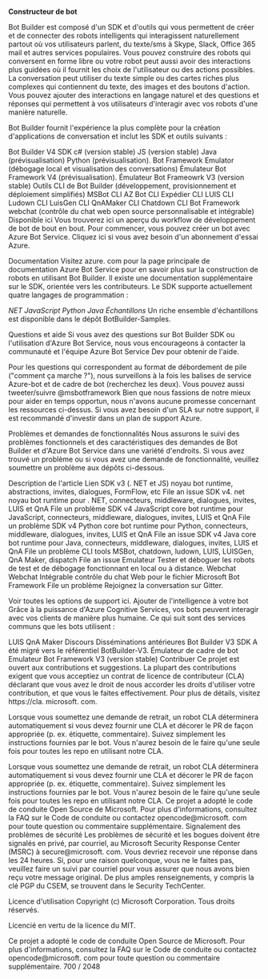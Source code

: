 **Constructeur de bot**

Bot Builder est composé d'un SDK et d'outils qui vous permettent de créer et de connecter des robots intelligents qui interagissent naturellement partout où vos utilisateurs parlent, du texte/sms à Skype, Slack, Office 365 mail et autres services populaires. Vous pouvez construire des robots qui conversent en forme libre ou votre robot peut aussi avoir des interactions plus guidées où il fournit les choix de l'utilisateur ou des actions possibles. La conversation peut utiliser du texte simple ou des cartes riches plus complexes qui contiennent du texte, des images et des boutons d'action. Vous pouvez ajouter des interactions en langage naturel et des questions et réponses qui permettent à vos utilisateurs d'interagir avec vos robots d'une manière naturelle. 

Bot Builder fournit l'expérience la plus complète pour la création d'applications de conversation et inclut les SDK et outils suivants : 

Bot Builder V4 SDK 
c# (version stable) 
JS (version stable) 
Java (prévisualisation) 
Python (prévisualisation). 
Bot Framework Emulator (débogage local et visualisation des conversations) 
Émulateur Bot Framework V4 (prévisualisation). 
Émulateur Bot Frameowrk V3 (version stable) 
Outils CLI de Bot Builder (développement, provisionnement et déploiement simplifiés) 
MSBot CLI 
AZ Bot CLI 
Expédier CLI 
LUIS CLI 
Ludown CLI 
LuisGen CLI 
QnAMaker CLI 
Chatdown CLI 
Bot Framework webchat (contrôle du chat web open source personnalisable et intégrable) 
Disponible ici 
Vous trouverez ici un aperçu du workflow de développement de bot de bout en bout. Pour commencer, vous pouvez créer un bot avec Azure Bot Service. Cliquez ici si vous avez besoin d'un abonnement d'essai Azure. 

Documentation 
Visitez azure. com pour la page principale de documentation Azure Bot Service pour en savoir plus sur la construction de robots en utilisant Bot Builder. Il existe une documentation supplémentaire sur le SDK, orientée vers les contributeurs. Le SDK supporte actuellement quatre langages de programmation : 

*NET* 
*JavaScript* 
*Python* 
*Java*
*Échantillons* 
Un riche ensemble d'échantillons est disponible dans le dépôt BotBuilder-Samples. 

Questions et aide 
Si vous avez des questions sur Bot Builder SDK ou l'utilisation d'Azure Bot Service, nous vous encourageons à contacter la communauté et l'équipe Azure Bot Service Dev pour obtenir de l'aide. 

Pour les questions qui correspondent au format de débordement de pile ("comment ça marche ?"), nous surveillons à la fois les balises de service Azure-bot et de cadre de bot (recherchez les deux). 
Vous pouvez aussi tweeter/suivre @msbotframework 
Bien que nous fassions de notre mieux pour aider en temps opportun, nous n'avons aucune promesse concernant les ressources ci-dessus. Si vous avez besoin d'un SLA sur notre support, il est recommandé d'investir dans un plan de support Azure. 

Problèmes et demandes de fonctionnalités 
Nous assurons le suivi des problèmes fonctionnels et des caractéristiques des demandes de Bot Builder et d'Azure Bot Service dans une variété d'endroits. Si vous avez trouvé un problème ou si vous avez une demande de fonctionnalité, veuillez soumettre un problème aux dépôts ci-dessous. 

Description de l'article Lien 
SDK v3 (. NET et JS) noyau bot runtime, abstractions, invites, dialogues, FormFlow, etc File an issue 
SDK v4. net noyau bot runtime pour . NET, connecteurs, middleware, dialogues, invites, LUIS et QnA File un problème 
SDK v4 JavaScript core bot runtime pour JavaScript, connecteurs, middleware, dialogues, invites, LUIS et QnA File un problème 
SDK v4 Python core bot runtime pour Python, connecteurs, middleware, dialogues, invites, LUIS et QnA File an issue 
SDK v4 Java core bot runtime pour Java, connecteurs, middleware, dialogues, invites, LUIS et QnA File un problème 
CLI tools MSBot, chatdown, ludown, LUIS, LUISGen, QnA Maker, dispatch File an issue 
Emulateur Tester et déboguer les robots de test et de débogage fonctionnant en local ou à distance. 
Webchat Webchat Intégrable contrôle du chat Web pour le fichier Microsoft Bot Framework File un problème 
Rejoignez la conversation sur Gitter. 

Voir toutes les options de support ici.
Ajouter de l'intelligence à votre bot 
Grâce à la puissance d'Azure Cognitive Services, vos bots peuvent interagir avec vos clients de manière plus humaine. Ce qui suit sont des services communs que les bots utilisent : 

LUIS 
QnA Maker 
Discours 
Disséminations antérieures 
Bot Builder V3 SDK 
A été migré vers le référentiel BotBuilder-V3. 
Émulateur de cadre de bot 
Emulateur Bot Framework V3 (version stable) 
Contribuer 
Ce projet est ouvert aux contributions et suggestions. La plupart des contributions exigent que vous acceptiez un contrat de licence de contributeur (CLA) déclarant que vous avez le droit de nous accorder les droits d'utiliser votre contribution, et que vous le faites effectivement. Pour plus de détails, visitez https://cla. microsoft. com. 

Lorsque vous soumettez une demande de retrait, un robot CLA déterminera automatiquement si vous devez fournir une CLA et décorer le PR de façon appropriée (p. ex. étiquette, commentaire). Suivez simplement les instructions fournies par le bot. Vous n'aurez besoin de le faire qu'une seule fois pour toutes les repo en utilisant notre CLA. 

Lorsque vous soumettez une demande de retrait, un robot CLA déterminera automatiquement si vous devez fournir une CLA et décorer le PR de façon appropriée (p. ex. étiquette, commentaire). Suivez simplement les instructions fournies par le bot. Vous n'aurez besoin de le faire qu'une seule fois pour toutes les repo en utilisant notre CLA. Ce projet a adopté le code de conduite Open Source de Microsoft. Pour plus d'informations, consultez la FAQ sur le Code de conduite ou contactez opencode@microsoft. com pour toute question ou commentaire supplémentaire.
Signalement des problèmes de sécurité 
Les problèmes de sécurité et les bogues doivent être signalés en privé, par courriel, au Microsoft Security Response Center (MSRC) à secure@microsoft. com. Vous devriez recevoir une réponse dans les 24 heures. Si, pour une raison quelconque, vous ne le faites pas, veuillez faire un suivi par courriel pour vous assurer que nous avons bien reçu votre message original. De plus amples renseignements, y compris la clé PGP du CSEM, se trouvent dans le Security TechCenter. 

Licence d'utilisation 
Copyright (c) Microsoft Corporation. Tous droits réservés. 

Licencié en vertu de la licence du MIT. 

Ce projet a adopté le code de conduite Open Source de Microsoft. Pour plus d'informations, consultez la FAQ sur le Code de conduite ou contactez opencode@microsoft. com pour toute question ou commentaire supplémentaire.
700 / 2048
